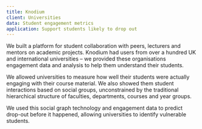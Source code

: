 ```yaml
---
title: Knodium
client: Universities
data: Student engagement metrics
application: Support students likely to drop out
---
```

We built a platform for student collaboration  with peers, lecturers and mentors on academic projects. Knodium had users from over a hundred UK and international universities – we provided these organisations engagement data and analysis to help them understand their students.

We allowed universities to measure how well their students were actually engaging with their course material. We also showed them student interactions based on social groups, unconstrained by the traditional hierarchical structure of faculties, departments, courses and year groups.

We used this social graph technology and engagement data to predict drop-out before it happened, allowing universities to identify vulnerable students.

